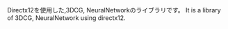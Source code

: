 Directx12を使用した,3DCG, NeuralNetworkのライブラリです。
It is a library of 3DCG, NeuralNetwork using directx12.
